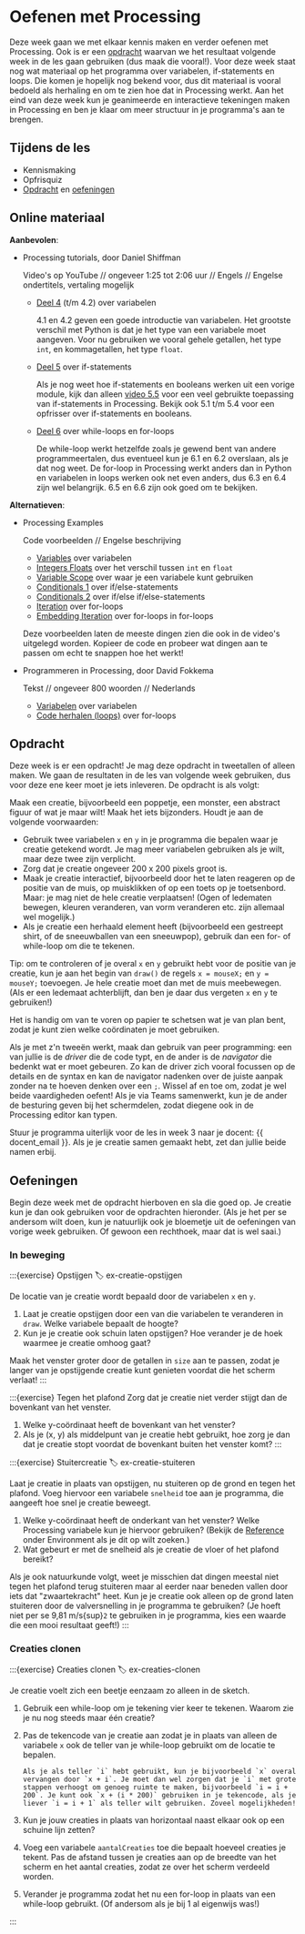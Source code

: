 # Oefenen met Processing

Deze week gaan we met elkaar kennis maken en verder oefenen met Processing. Ook is er een [opdracht](#opdracht) waarvan we het resultaat volgende week in de les gaan gebruiken (dus maak die vooral!). Voor deze week staat nog wat materiaal op het programma over variabelen, if-statements en loops. Die komen je hopelijk nog bekend voor, dus dit materiaal is vooral bedoeld als herhaling en om te zien hoe dat in Processing werkt. Aan het eind van deze week kun je geanimeerde en interactieve tekeningen maken in Processing en ben je klaar om meer structuur in je programma's aan te brengen.

## Tijdens de les

- Kennismaking
- Opfrisquiz
- [Opdracht](#opdracht) en [oefeningen](#oefeningen)

## Online materiaal

**Aanbevolen**:

- Processing tutorials, door Daniel Shiffman

  Video's op YouTube // ongeveer 1:25 tot 2:06 uur // Engels // Engelse ondertitels, vertaling mogelijk

  - [Deel 4](https://www.youtube.com/playlist?list=PLRqwX-V7Uu6aFNOgoIMSbSYOkKNTo89uf) (t/m 4.2) over variabelen

    4.1 en 4.2 geven een goede introductie van variabelen. Het grootste verschil met Python is dat je het type van een variabele moet aangeven. Voor nu gebruiken we vooral gehele getallen, het type `int`, en kommagetallen, het type `float`.

  - [Deel 5](https://www.youtube.com/playlist?list=PLRqwX-V7Uu6YqykuLs00261JCqnL_NNZ_) over if-statements

    Als je nog weet hoe if-statements en booleans werken uit een vorige module, kijk dan alleen [video 5.5](https://www.youtube.com/watch?v=YIKRXl3wH8Y&list=PLRqwX-V7Uu6YqykuLs00261JCqnL_NNZ_&index=5) voor een veel gebruikte toepassing van if-statements in Processing. Bekijk ook 5.1 t/m 5.4 voor een opfrisser over if-statements en booleans.

  - [Deel 6](https://www.youtube.com/playlist?list=PLRqwX-V7Uu6bm-3M4Wntd4yYZGKwiKfrQ) over while-loops en for-loops

    De while-loop werkt hetzelfde zoals je gewend bent van andere programmeertalen, dus eventueel kun je 6.1 en 6.2 overslaan, als je dat nog weet. De for-loop in Processing werkt anders dan in Python en variabelen in loops werken ook net even anders, dus 6.3 en 6.4 zijn wel belangrijk. 6.5 en 6.6 zijn ook goed om te bekijken.

**Alternatieven**:

- Processing Examples

  Code voorbeelden // Engelse beschrijving

  - [Variables](https://processing.org/examples/variables.html) over variabelen
  - [Integers Floats](https://processing.org/examples/integersfloats.html) over het verschil tussen `int` en `float`
  - [Variable Scope](https://processing.org/examples/variablescope.html) over waar je een variabele kunt gebruiken
  - [Conditionals 1](https://processing.org/examples/conditionals1.html) over if/else-statements
  - [Conditionals 2](https://processing.org/examples/conditionals2.html) over if/else if/else-statements
  - [Iteration](https://processing.org/examples/iteration.html) over for-loops
  - [Embedding Iteration](https://processing.org/examples/embeddediteration.html) over for-loops in for-loops

  Deze voorbeelden laten de meeste dingen zien die ook in de video's uitgelegd worden. Kopieer de code en probeer wat dingen aan te passen om echt te snappen hoe het werkt!

- Programmeren in Processing, door David Fokkema

  Tekst // ongeveer 800 woorden // Nederlands

  - [Variabelen](https://davidfokkema.github.io/project-programmeren/variabelen.html) over variabelen
  - [Code herhalen (loops)](https://davidfokkema.github.io/project-programmeren/loops.html) over for-loops

## Opdracht

Deze week is er een opdracht! Je mag deze opdracht in tweetallen of alleen maken. We gaan de resultaten in de les van volgende week gebruiken, dus voor deze ene keer moet je iets inleveren. De opdracht is als volgt:

Maak een creatie, bijvoorbeeld een poppetje, een monster, een abstract figuur of wat je maar wilt! Maak het iets bijzonders. Houdt je aan de volgende voorwaarden: 

- Gebruik twee variabelen `x` en `y` in je programma die bepalen waar je creatie getekend wordt. Je mag meer variabelen gebruiken als je wilt, maar deze twee zijn verplicht.
- Zorg dat je creatie ongeveer 200 x 200 pixels groot is.
- Maak je creatie interactief, bijvoorbeeld door het te laten reageren op de positie van de muis, op muisklikken of op een toets op je toetsenbord. Maar: je mag niet de hele creatie verplaatsen! (Ogen of ledematen bewegen, kleuren veranderen, van vorm veranderen etc. zijn allemaal wel mogelijk.)
- Als je creatie een herhaald element heeft (bijvoorbeeld een gestreept shirt, of de sneeuwballen van een sneeuwpop), gebruik dan een for- of while-loop om die te tekenen.

Tip: om te controleren of je overal `x` en `y` gebruikt hebt voor de positie van je creatie, kun je aan het begin van `draw()` de regels `x = mouseX;` en `y = mouseY;` toevoegen. Je hele creatie moet dan met de muis meebewegen. (Als er een ledemaat achterblijft, dan ben je daar dus vergeten `x` en `y` te gebruiken!)

Het is handig om van te voren op papier te schetsen wat je van plan bent, zodat je kunt zien welke coördinaten je moet gebruiken. 

Als je met z'n tweeën werkt, maak dan gebruik van peer programming: een van jullie is de *driver* die de code typt, en de ander is de *navigator* die bedenkt wat er moet gebeuren. Zo kan de driver zich vooral focussen op de details en de syntax en kan de navigator nadenken over de juiste aanpak zonder na te hoeven denken over een `;`. Wissel af en toe om, zodat je wel beide vaardigheden oefent! Als je via Teams samenwerkt, kun je de ander de besturing geven bij het schermdelen, zodat diegene ook in de Processing editor kan typen.

Stuur je programma uiterlijk voor de les in week 3 naar je docent: {{ docent_email }}. Als je je creatie samen gemaakt hebt, zet dan jullie beide namen erbij.

## Oefeningen

Begin deze week met de opdracht hierboven en sla die goed op. Je creatie kun je dan ook gebruiken voor de opdrachten hieronder. (Als je het per se andersom wilt doen, kun je natuurlijk ook je bloemetje uit de oefeningen van vorige week gebruiken. Of gewoon een rechthoek, maar dat is wel saai.)

### In beweging

:::{exercise} Opstijgen
:label: ex-creatie-opstijgen

De locatie van je creatie wordt bepaald door de variabelen `x` en `y`. 

1. Laat je creatie opstijgen door een van die variabelen te veranderen in `draw`. Welke variabele bepaalt de hoogte?
2. Kun je je creatie ook schuin laten opstijgen? Hoe verander je de hoek waarmee je creatie omhoog gaat?

Maak het venster groter door de getallen in `size` aan te passen, zodat je langer van je opstijgende creatie kunt genieten voordat die het scherm verlaat!
:::

:::{exercise} Tegen het plafond
Zorg dat je creatie niet verder stijgt dan de bovenkant van het venster.

1. Welke y-coördinaat heeft de bovenkant van het venster?
2. Als je (x, y) als middelpunt van je creatie hebt gebruikt, hoe zorg je dan dat je creatie stopt voordat de bovenkant buiten het venster komt?
:::

:::{exercise} Stuitercreatie
:label: ex-creatie-stuiteren

Laat je creatie in plaats van opstijgen, nu stuiteren op de grond en tegen het plafond. Voeg hiervoor een variabele `snelheid` toe aan je programma, die aangeeft hoe snel je creatie beweegt.

1. Welke y-coördinaat heeft de onderkant van het venster? Welke Processing variabele kun je hiervoor gebruiken? (Bekijk de [Reference](https://processing.org/reference/#environment) onder Environment als je dit op wilt zoeken.)
2. Wat gebeurt er met de snelheid als je creatie de vloer of het plafond bereikt?

Als je ook natuurkunde volgt, weet je misschien dat dingen meestal niet tegen het plafond terug stuiteren maar al eerder naar beneden vallen door iets dat "zwaartekracht" heet. Kun je je creatie ook alleen op de grond laten stuiteren door de valversnelling in je programma te gebruiken? (Je hoeft niet per se 9,81 m/s{sup}`2` te gebruiken in je programma, kies een waarde die een mooi resultaat geeft!)
:::

### Creaties clonen

:::{exercise} Creaties clonen
:label: ex-creaties-clonen

Je creatie voelt zich een beetje eenzaam zo alleen in de sketch. 

1. Gebruik een while-loop om je tekening vier keer te tekenen. Waarom zie je nu nog steeds maar één creatie?

2. Pas de tekencode van je creatie aan zodat je in plaats van alleen de variabele `x`  ook de teller van je while-loop gebruikt om de locatie te bepalen.

   ```{toggle}
   Als je als teller `i` hebt gebruikt, kun je bijvoorbeeld `x` overal vervangen door `x + i`. Je moet dan wel zorgen dat je `i` met grote stappen verhoogt om genoeg ruimte te maken, bijvoorbeeld `i = i + 200`. Je kunt ook `x + (i * 200)` gebruiken in je tekencode, als je liever `i = i + 1` als teller wilt gebruiken. Zoveel mogelijkheden!
   ```

3. Kun je jouw creaties in plaats van horizontaal naast elkaar ook op een schuine lijn zetten?

4. Voeg een variabele `aantalCreaties` toe die bepaalt hoeveel creaties je tekent. Pas de afstand tussen je creaties aan op de breedte van het scherm en het aantal creaties, zodat ze over het scherm verdeeld worden.

5. Verander je programma zodat het nu een for-loop in plaats van een while-loop gebruikt. (Of andersom als je bij 1 al eigenwijs was!)

:::
